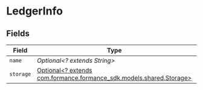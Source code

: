 # LedgerInfo


## Fields

| Field                                                                                                 | Type                                                                                                  | Required                                                                                              | Description                                                                                           | Example                                                                                               |
| ----------------------------------------------------------------------------------------------------- | ----------------------------------------------------------------------------------------------------- | ----------------------------------------------------------------------------------------------------- | ----------------------------------------------------------------------------------------------------- | ----------------------------------------------------------------------------------------------------- |
| `name`                                                                                                | *Optional<? extends String>*                                                                          | :heavy_minus_sign:                                                                                    | N/A                                                                                                   | ledger001                                                                                             |
| `storage`                                                                                             | [Optional<? extends com.formance.formance_sdk.models.shared.Storage>](../../models/shared/Storage.md) | :heavy_minus_sign:                                                                                    | N/A                                                                                                   |                                                                                                       |